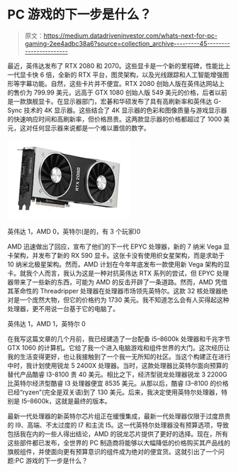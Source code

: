 # PC 游戏的下一步是什么？

> 原文：<https://medium.datadriveninvestor.com/whats-next-for-pc-gaming-2ee4adbc38a6?source=collection_archive---------45----------------------->

最近，英伟达发布了 RTX 2080 和 2070。这些显卡是一个新的里程碑，性能比上一代显卡快 6 倍，全新的 RTX 平台，图灵架构，以及光线跟踪和人工智能增强图形等字幕功能。自然，这些卡片并不便宜。RTX 2080 创始人版在英伟达网站上的售价为 799.99 美元，远高于 GTX 1080 创始人版 549 美元的价格，后者以前是一款旗舰显卡。在显示器部门，宏碁和华硕发布了具有高刷新率和英伟达 G-Sync 技术的 4K 显示器。这些结合了 4K 显示器的色彩和图像质量与游戏显示器的快速响应时间和高刷新率，但价格昂贵。这两款显示器的价格都超过了 1000 美元，这对任何显示器来说都是一个难以置信的数字。

![](img/a3a08108ad2f023f4d1d88d08ae4ded3.png)

英伟达 1，AMD 0，英特尔(是的，有 3 个玩家)0

AMD 迅速做出了回应，宣布了他们的下一代 EPYC 处理器，新的 7 纳米 Vega 显卡架构，并发布了新的 RX 590 显卡。这张卡没有使用织女星架构，而是求助于 10 纳米北极星架构。然而，AMD 计划在今年年底发布一款使用新 Vega 架构的显卡。就我个人而言，我认为这是一种对抗英伟达 RTX 系列的尝试，但 EPYC 处理器带来了一些新的东西，可能为 AMD 的反击开辟了一条道路。然而，AMD 凭借其革命性的 Threadripper 处理器在处理器市场领先英特尔。这款 32 核处理器绝对是一个庞然大物，但它的价格约为 1730 美元。我不知道怎么会有人买得起这种处理器，更不用说一台基于它的电脑了。

英伟达 1，AMD 1，英特尔 0

在我写这篇文章的几个月前，我已经建造了一台配备 i5–8600k 处理器和千兆字节 GTX 1060 的计算机。它给了我一个进入电脑游戏和组件世界的大门。这次经历让我的生活变得更好，也让我接触到了一个我一无所知的社区。当这个构建正在进行中时，我计划使用锐龙 5 2400X 处理器。当时，这款处理器比英特尔面向预算的替代产品酷睿 I3-8100 贵 40 美元。相比之下，经济型锐龙处理器锐龙 3 2200G 比英特尔经济型酷睿 I3 处理器便宜 8535 美元。从那以后，酷睿 I3–8100 的价格已经“ryzen”(完全是双关语)到了 130 美元。后来，我决定使用英特尔处理器，特别是 I5–8600k，这就是最终的版本。

最新一代处理器的新英特尔芯片组正在缓慢集成，最新一代处理器仅限于过度昂贵的 I9、高端、不太过度的 I7 和主流 I5。这一代英特尔处理器没有预算选项，导致包括我在内的一些人得出结论，AMD 的锐龙芯片提供了更好的选择。现在，所有这些部件都已发布，全世界的 PC 制造商将能够以大幅降低的价格购买其产品线的旗舰组件，并使面向更有预算意识的组件成为绝对的便宜货。这就引出了一个问题:PC 游戏的下一步是什么？